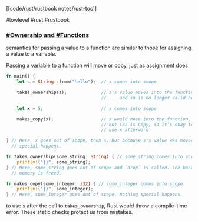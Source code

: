 [[code/rust/rustbook notes/rust-toc]]

#lowlevel #rust #rustbook 

### [#Ownership and #Functions](https://doc.rust-lang.org/book/ch04-01-what-is-ownership.html#ownership-and-functions)

semantics for passing a value to a function are similar to those for assigning a value to a variable.

Passing a variable to a function will move or copy, just as assignment does

```rust
fn main() {
    let s = String::from("hello");  // s comes into scope

    takes_ownership(s);             // s's value moves into the function...
                                    // ... and so is no longer valid here

    let x = 5;                      // x comes into scope

    makes_copy(x);                  // x would move into the function,
                                    // but i32 is Copy, so it’s okay to still
                                    // use x afterward

} // Here, x goes out of scope, then s. But because s's value was moved, nothing
  // special happens.

fn takes_ownership(some_string: String) { // some_string comes into scope
    println!("{}", some_string);
} // Here, some_string goes out of scope and `drop` is called. The backing
  // memory is freed.

fn makes_copy(some_integer: i32) { // some_integer comes into scope
    println!("{}", some_integer);
} // Here, some_integer goes out of scope. Nothing special happens.
```

to use `s` after the call to `takes_ownership`, Rust would throw a compile-time error. These static checks protect us from mistakes.